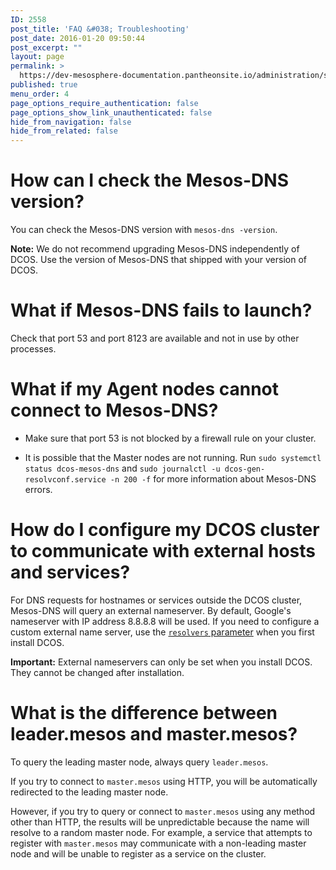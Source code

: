 ```yaml
---
ID: 2558
post_title: 'FAQ &#038; Troubleshooting'
post_date: 2016-01-20 09:50:44
post_excerpt: ""
layout: page
permalink: >
  https://dev-mesosphere-documentation.pantheonsite.io/administration/service-discovery-with-marathon-lb/service-discovery/faq-troubleshooting/
published: true
menu_order: 4
page_options_require_authentication: false
page_options_show_link_unauthenticated: false
hide_from_navigation: false
hide_from_related: false
---
```

# How can I check the Mesos-DNS version?

You can check the Mesos-DNS version with `mesos-dns -version`.

**Note:** We do not recommend upgrading Mesos-DNS independently of DCOS. Use the version of Mesos-DNS that shipped with your version of DCOS.

# What if Mesos-DNS fails to launch?

Check that port 53 and port 8123 are available and not in use by other processes.

# What if my Agent nodes cannot connect to Mesos-DNS?

*   Make sure that port 53 is not blocked by a firewall rule on your cluster.

*   It is possible that the Master nodes are not running. Run `sudo systemctl status dcos-mesos-dns` and `sudo journalctl -u dcos-gen-resolvconf.service -n 200 -f` for more information about Mesos-DNS errors.

# How do I configure my DCOS cluster to communicate with external hosts and services?

For DNS requests for hostnames or services outside the DCOS cluster, Mesos-DNS will query an external nameserver. By default, Google's nameserver with IP address 8.8.8.8 will be used. If you need to configure a custom external name server, use the [`resolvers` parameter][1] when you first install DCOS.

**Important:** External nameservers can only be set when you install DCOS. They cannot be changed after installation.

# <a name="leader"></a>What is the difference between leader.mesos and master.mesos?

To query the leading master node, always query `leader.mesos`.

If you try to connect to `master.mesos` using HTTP, you will be automatically redirected to the leading master node.

However, if you try to query or connect to `master.mesos` using any method other than HTTP, the results will be unpredictable because the name will resolve to a random master node. For example, a service that attempts to register with `master.mesos` may communicate with a non-leading master node and will be unable to register as a service on the cluster.

 [1]: https://docs.mesosphere.com/getting-started/installing/installing-enterprise-edition/#config-json